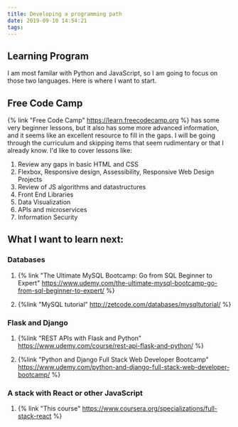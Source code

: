 ```yaml
---
title: Developing a programming path
date: 2019-09-10 14:54:21
tags:
---
```


## Learning Program

I am most familar with Python and JavaScript, so I am going to focus on those two languages. Here is where I want to start.

## Free Code Camp

{% link "Free Code Camp" https://learn.freecodecamp.org %} has some very beginner lessons, but it also has some more advanced information, and it seems like an excellent resource to fill in the gaps. I will be going through the curriculum and skipping items that seem rudimentary or that I already know. I'd like to cover lessons like:

1. Review any gaps in basic HTML and CSS
2. Flexbox, Responsive design, Assessibility, Responsive Web Design Projects
2. Review of JS algorithms and datastructures
3. Front End Libraries
4. Data Visualization
5. APIs and microservices
6. Information Security



## What I want to learn next:

### Databases

1. {% link "The Ultimate MySQL Bootcamp: Go from SQL Beginner to Expert" https://www.udemy.com/the-ultimate-mysql-bootcamp-go-from-sql-beginner-to-expert/ %}  
 

2. {%link "MySQL tutorial" http://zetcode.com/databases/mysqltutorial/ %}  

### Flask and Django

1. {%link "REST APIs with Flask and Python" https://www.udemy.com/course/rest-api-flask-and-python/ %}  


2. {%link "Python and Django Full Stack Web Developer Bootcamp" https://www.udemy.com/python-and-django-full-stack-web-developer-bootcamp/ %}  

### A stack with React or other JavaScript

1. {% link "This course" https://www.coursera.org/specializations/full-stack-react %}  


